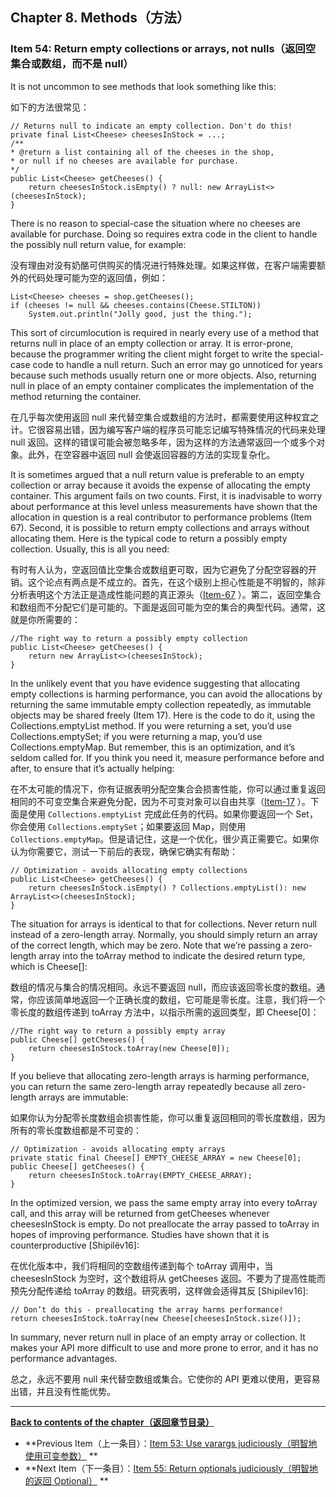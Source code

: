 ## Chapter 8. Methods（方法）

### Item 54: Return empty collections or arrays, not nulls（返回空集合或数组，而不是 null）

It is not uncommon to see methods that look something like this:

如下的方法很常见：

```
// Returns null to indicate an empty collection. Don't do this!
private final List<Cheese> cheesesInStock = ...;
/**
* @return a list containing all of the cheeses in the shop,
* or null if no cheeses are available for purchase.
*/
public List<Cheese> getCheeses() {
    return cheesesInStock.isEmpty() ? null: new ArrayList<>(cheesesInStock);
}
```

There is no reason to special-case the situation where no cheeses are available for purchase. Doing so requires extra
code in the client to handle the possibly null return value, for example:

没有理由对没有奶酪可供购买的情况进行特殊处理。如果这样做，在客户端需要额外的代码处理可能为空的返回值，例如：

```
List<Cheese> cheeses = shop.getCheeses();
if (cheeses != null && cheeses.contains(Cheese.STILTON))
    System.out.println("Jolly good, just the thing.");
```

This sort of circumlocution is required in nearly every use of a method that returns null in place of an empty
collection or array. It is error-prone, because the programmer writing the client might forget to write the special-case
code to handle a null return. Such an error may go unnoticed for years because such methods usually return one or more
objects. Also, returning null in place of an empty container complicates the implementation of the method returning the
container.

在几乎每次使用返回 null 来代替空集合或数组的方法时，都需要使用这种权宜之计。它很容易出错，因为编写客户端的程序员可能忘记编写特殊情况的代码来处理
null 返回。这样的错误可能会被忽略多年，因为这样的方法通常返回一个或多个对象。此外，在空容器中返回 null 会使返回容器的方法的实现复杂化。

It is sometimes argued that a null return value is preferable to an empty collection or array because it avoids the
expense of allocating the empty container. This argument fails on two counts. First, it is inadvisable to worry about
performance at this level unless measurements have shown that the allocation in question is a real contributor to
performance problems (Item 67). Second, it is possible to return empty collections and arrays without allocating them.
Here is the typical code to return a possibly empty collection. Usually, this is all you need:

有时有人认为，空返回值比空集合或数组更可取，因为它避免了分配空容器的开销。这个论点有两点是不成立的。首先，在这个级别上担心性能是不明智的，除非分析表明这个方法正是造成性能问题的真正源头（[Item-67](../Chapter-9/Chapter-9-Item-67-Optimize-judiciously.md)
）。第二，返回空集合和数组而不分配它们是可能的。下面是返回可能为空的集合的典型代码。通常，这就是你所需要的：

```
//The right way to return a possibly empty collection
public List<Cheese> getCheeses() {
    return new ArrayList<>(cheesesInStock);
}
```

In the unlikely event that you have evidence suggesting that allocating empty collections is harming performance, you
can avoid the allocations by returning the same immutable empty collection repeatedly, as immutable objects may be
shared freely (Item 17). Here is the code to do it, using the Collections.emptyList method. If you were returning a set,
you’d use Collections.emptySet; if you were returning a map, you’d use Collections.emptyMap. But remember, this is an
optimization, and it’s seldom called for. If you think you need it, measure performance before and after, to ensure that
it’s actually helping:

在不太可能的情况下，你有证据表明分配空集合会损害性能，你可以通过重复返回相同的不可变空集合来避免分配，因为不可变对象可以自由共享（[Item-17](../Chapter-4/Chapter-4-Item-17-Minimize-mutability.md)
）。下面是使用 `Collections.emptyList` 完成此任务的代码。如果你要返回一个 Set，你会使用 `Collections.emptySet`；如果要返回
Map，则使用 `Collections.emptyMap`。但是请记住，这是一个优化，很少真正需要它。如果你认为你需要它，测试一下前后的表现，确保它确实有帮助：

```
// Optimization - avoids allocating empty collections
public List<Cheese> getCheeses() {
    return cheesesInStock.isEmpty() ? Collections.emptyList(): new ArrayList<>(cheesesInStock);
}
```

The situation for arrays is identical to that for collections. Never return null instead of a zero-length array.
Normally, you should simply return an array of the correct length, which may be zero. Note that we’re passing a
zero-length array into the toArray method to indicate the desired return type, which is Cheese[]:

数组的情况与集合的情况相同。永远不要返回 null，而应该返回零长度的数组。通常，你应该简单地返回一个正确长度的数组，它可能是零长度。注意，我们将一个零长度的数组传递到
toArray 方法中，以指示所需的返回类型，即 Cheese[0]：

```
//The right way to return a possibly empty array
public Cheese[] getCheeses() {
    return cheesesInStock.toArray(new Cheese[0]);
}
```

If you believe that allocating zero-length arrays is harming performance, you can return the same zero-length array
repeatedly because all zero-length arrays are immutable:

如果你认为分配零长度数组会损害性能，你可以重复返回相同的零长度数组，因为所有的零长度数组都是不可变的：

```
// Optimization - avoids allocating empty arrays
private static final Cheese[] EMPTY_CHEESE_ARRAY = new Cheese[0];
public Cheese[] getCheeses() {
    return cheesesInStock.toArray(EMPTY_CHEESE_ARRAY);
}
```

In the optimized version, we pass the same empty array into every toArray call, and this array will be returned from
getCheeses whenever cheesesInStock is empty. Do not preallocate the array passed to toArray in hopes of improving
performance. Studies have shown that it is counterproductive [Shipilëv16]:

在优化版本中，我们将相同的空数组传递到每个 toArray 调用中，当 cheesesInStock 为空时，这个数组将从 getCheeses
返回。不要为了提高性能而预先分配传递给 toArray 的数组。研究表明，这样做会适得其反 [Shipilev16]:

```
// Don’t do this - preallocating the array harms performance!
return cheesesInStock.toArray(new Cheese[cheesesInStock.size()]);
```

In summary, never return null in place of an empty array or collection. It makes your API more difficult to use and more
prone to error, and it has no performance advantages.

总之，永远不要用 null 来代替空数组或集合。它使你的 API 更难以使用，更容易出错，并且没有性能优势。

---
**[Back to contents of the chapter（返回章节目录）](../Chapter-8/Chapter-8-Introduction.md)**

- **Previous
  Item（上一条目）：[Item 53: Use varargs judiciously（明智地使用可变参数）](../Chapter-8/Chapter-8-Item-53-Use-varargs-judiciously.md)
  **
- **Next
  Item（下一条目）：[Item 55: Return optionals judiciously（明智地的返回 Optional）](../Chapter-8/Chapter-8-Item-55-Return-optionals-judiciously.md)
  **
